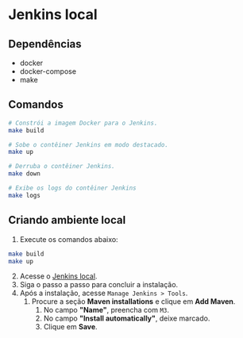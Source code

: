 # Jenkins local

## Dependências

- docker
- docker-compose
- make

## Comandos

```bash
# Constrói a imagem Docker para o Jenkins.
make build

# Sobe o contêiner Jenkins em modo destacado.
make up

# Derruba o contêiner Jenkins.
make down

# Exibe os logs do contêiner Jenkins
make logs
```

## Criando ambiente local

1. Execute os comandos abaixo:
````bash
make build
make up
````
2. Acesse o [Jenkins local](http://127.0.0.1:8088).
3. Siga o passo a passo para concluir a instalação.
4. Após a instalação, acesse `Manage Jenkins > Tools`.
    1. Procure a seção **Maven installations** e clique em **Add Maven**.
       1. No campo **"Name"**, preencha com `M3`.
       2. No campo **"Install automatically"**, deixe marcado.
       3. Clique em **Save**.
